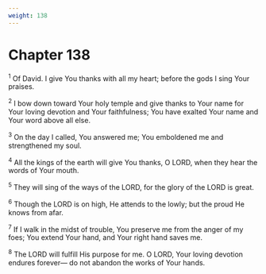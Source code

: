 ```yaml
---
weight: 138
---
```


# Chapter 138

<sup>1</sup> Of David. I give You thanks with all my heart; before the gods I sing Your praises. 

<sup>2</sup> I bow down toward Your holy temple and give thanks to Your name for Your loving devotion and Your faithfulness; You have exalted Your name and Your word above all else. 

<sup>3</sup> On the day I called, You answered me; You emboldened me and strengthened my soul. 

<sup>4</sup> All the kings of the earth will give You thanks, O LORD, when they hear the words of Your mouth. 

<sup>5</sup> They will sing of the ways of the LORD, for the glory of the LORD is great. 

<sup>6</sup> Though the LORD is on high, He attends to the lowly; but the proud He knows from afar. 

<sup>7</sup> If I walk in the midst of trouble, You preserve me from the anger of my foes; You extend Your hand, and Your right hand saves me. 

<sup>8</sup> The LORD will fulfill His purpose for me. O LORD, Your loving devotion endures forever— do not abandon the works of Your hands. 


